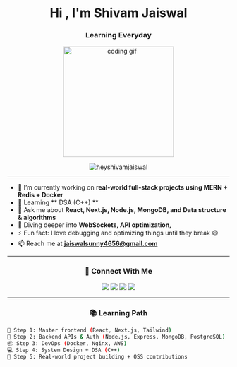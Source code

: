 <h1 align="center">Hi , I'm Shivam Jaiswal</h1>
<h3 align="center">Learning Everyday</h3>

<p align="center">
  <img src="https://media0.giphy.com/media/v1.Y2lkPTc5MGI3NjExNXplZ3JicW5ydjd4b21nNDFidWVoemMxMXd3cmtpamFneG11ZzMycSZlcD12MV9pbnRlcm5hbF9naWZfYnlfaWQmY3Q9Zw/11KzOet1ElBDz2/giphy.gif" width="250" alt="coding gif" />
</p>

<p align="center">
  <img src="https://komarev.com/ghpvc/?username=heyshivamjaiswal&label=Profile%20views&color=0e75b6&style=flat" alt="heyshivamjaiswal" />
</p>

---

- 🔭 I’m currently working on **real-world full-stack projects using MERN + Redis + Docker**
- 🌱 Learning ** DSA (C++) **
- 💬 Ask me about **React, Next.js, Node.js, MongoDB, and Data structure & algorithms**
- 🧠 Diving deeper into **WebSockets, API optimization,**
- ⚡ Fun fact: I love debugging and optimizing things until they break 😅 
- 📫 Reach me at **jaiswalsunny4656@gmail.com**

---

<h3 align="center">🧩 Connect With Me</h3>
<p align="center">
  <a href="https://twitter.com/quitesaiyan" target="_blank"><img src="https://img.shields.io/twitter/follow/quitesaiyan?logo=twitter&style=for-the-badge" /></a>
  <a href="https://www.linkedin.com/in/shivamjaiswal1/" target="_blank"><img src="https://img.shields.io/badge/LinkedIn-Connect-blue?style=for-the-badge&logo=linkedin" /></a>
  <a href="https://instagram.com/zazwall" target="_blank"><img src="https://img.shields.io/badge/Instagram-Follow-pink?style=for-the-badge&logo=instagram" /></a>
  <a href="https://www.leetcode.com/stl4gy7j7f" target="_blank"><img src="https://img.shields.io/badge/Leetcode-Profile-orange?style=for-the-badge&logo=leetcode" /></a>
</p>


---

<h3 align="center">📚 Learning Path</h3>

```bash
🧱 Step 1: Master frontend (React, Next.js, Tailwind)
📡 Step 2: Backend APIs & Auth (Node.js, Express, MongoDB, PostgreSQL)
📦 Step 3: DevOps (Docker, Nginx, AWS)
💻 Step 4: System Design + DSA (C++)
🧠 Step 5: Real-world project building + OSS contributions
